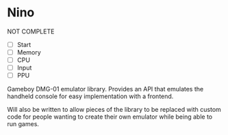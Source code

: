 # Nino

NOT COMPLETE
- [ ] Start
- [ ] Memory
- [ ] CPU
- [ ] Input
- [ ] PPU

Gameboy DMG-01 emulator library. Provides an API that emulates the handheld console for easy implementation with a frontend.

Will also be written to allow pieces of the library to be replaced with custom code for people wanting to create their own emulator while being able to run games.
